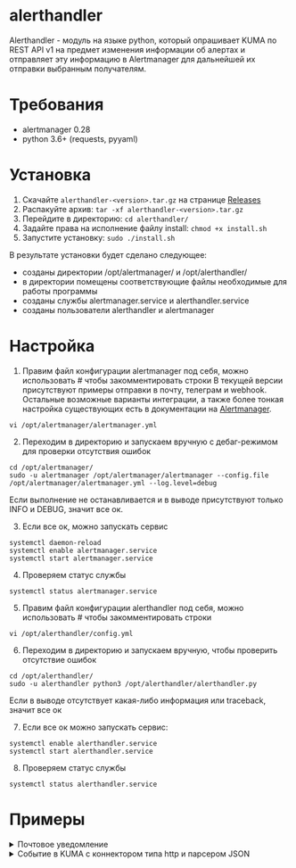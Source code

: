 # alerthandler

Alerthandler - модуль на языке python, который опрашивает KUMA по REST API v1 на предмет изменения информации об алертах и отправляет эту информацию в Alertmanager для дальнейшей их отправки выбранным получателям.

# Требования

- alertmanager 0.28
- python 3.6+ (requests, pyyaml)

# Установка
1. Скачайте `alerthandler-<version>.tar.gz` на странице [Releases](https://github.com/koalapower/alerthandler/releases)
2. Распакуйте архив: `tar -xf alerthandler-<version>.tar.gz`
3. Перейдите в директорию: `cd alerthandler/`
4. Задайте права на исполнение файлу install: `chmod +x install.sh`
5. Запустите установку: `sudo ./install.sh`

В результате установки будет сделано следующее:
- созданы директории /opt/alertmanager/ и /opt/alerthandler/
- в директории помещены соответствующие файлы необходимые для работы программы
- созданы службы alertmanager.service и alerthandler.service
- созданы пользователи alerthandler и alertmanager

# Настройка

1. Правим файл конфигурации alertmanager под себя, можно использовать # чтобы закомментировать строки
В текущей версии присутствуют примеры отправки в почту, телеграм и webhook. Остальные возможные варианты интеграции, а также более тонкая настройка существующих есть в документации на [Alertmanager](https://prometheus.io/docs/alerting/latest/configuration/).
```
vi /opt/alertmanager/alertmanager.yml
```
2. Переходим в директорию и запускаем вручную с дебаг-режимом для проверки отсутствия ошибок
```
cd /opt/alertmanager/
sudo -u alertmanager /opt/alertmanager/alertmanager --config.file /opt/alertmanager/alertmanager.yml --log.level=debug
```

Если выполнение не останавливается и в выводе присутствуют только INFO и DEBUG, значит все ок.

3. Если все ок, можно запускать сервис
```
systemctl daemon-reload
systemctl enable alertmanager.service
systemctl start alertmanager.service
```
4. Проверяем статус службы
```
systemctl status alertmanager.service
```
5. Правим файл конфигурации alerthandler под себя, можно использовать # чтобы закомментировать строки
```
vi /opt/alerthandler/config.yml
```
6. Переходим в директорию и запускаем вручную, чтобы проверить отсутствие ошибок
```
cd /opt/alerthandler/
sudo -u alerthandler python3 /opt/alerthandler/alerthandler.py
```

Если в выводе отсутствует какая-либо информация или traceback, значит все ок

7. Если все ок можно запускать сервис:
```
systemctl enable alerthandler.service
systemctl start alerthandler.service
```
8. Проверяем статус службы
```
systemctl status alerthandler.service
```

# Примеры

<details>
  <summary>Почтовое уведомление</summary>
  <img src="https://github.com/user-attachments/assets/4434fff8-5d8f-4f68-b63a-cc1442aaea9d">
</details>

<details>
  <summary>Событие в KUMA с коннектором типа http и парсером JSON</summary>
  <img src="https://github.com/user-attachments/assets/afc6981e-e4a0-44a1-b0e8-00ad55e99c30">
</details>


